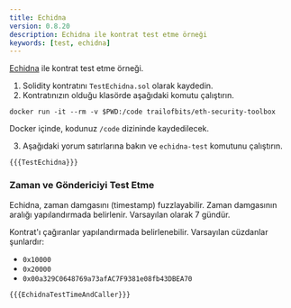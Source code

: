 ```yaml
---
title: Echidna
version: 0.8.20
description: Echidna ile kontrat test etme örneği
keywords: [test, echidna]
---
```


[Echidna](https://github.com/crytic/echidna) ile kontrat test etme örneği.

1. Solidity kontratını `TestEchidna.sol`  olarak kaydedin.
2. Kontratınızın olduğu klasörde aşağıdaki komutu çalıştırın.

```shell
docker run -it --rm -v $PWD:/code trailofbits/eth-security-toolbox
```

Docker içinde, kodunuz `/code` dizininde kaydedilecek.

3. Aşağıdaki yorum satırlarına bakın ve `echidna-test` komutunu çalıştırın.

```solidity
{{{TestEchidna}}}
```

### Zaman ve Göndericiyi Test Etme

Echidna, zaman damgasını (timestamp) fuzzlayabilir. Zaman damgasının aralığı yapılandırmada belirlenir. Varsayılan olarak 7 gündür.

Kontrat'ı çağıranlar yapılandırmada belirlenebilir. Varsayılan cüzdanlar şunlardır:

- `0x10000`
- `0x20000`
- `0x00a329C0648769a73afAC7F9381e08fb43DBEA70`

```solidity
{{{EchidnaTestTimeAndCaller}}}
```
